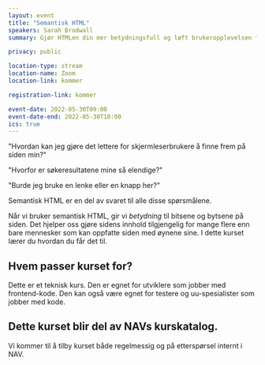 ```yaml
---
layout: event
title: "Semantisk HTML"
speakers: Sarah Brodwall
summary: Gjør HTMLen din mer betydningsfull og løft brukeropplevelsen for brukere av hjelpemidler.

privacy: public

location-type: stream
location-name: Zoom
location-link: kommer

registration-link: kommer

event-date: 2022-05-30T09:00
event-date-end: 2022-05-30T10:00
ics: true
---
```

"Hvordan kan jeg gjøre det lettere for skjermleserbrukere å finne frem på siden min?"

"Hvorfor er søkeresultatene mine så elendige?"

"Burde jeg bruke en lenke eller en knapp her?"

Semantisk HTML er en del av svaret til alle disse spørsmålene.

Når vi bruker semantisk HTML, gir vi _betydning_ til bitsene og bytsene på siden.  Det hjelper oss gjøre sidens innhold tilgjengelig for mange flere enn bare mennesker som kan oppfatte siden med øynene sine.  I dette kurset lærer du hvordan du får det til. 

## Hvem passer kurset for?
Dette er et teknisk kurs.  Den er egnet for utviklere som jobber med frontend-kode.  Den kan også være egnet for testere og uu-spesialister som jobber med kode.

## Dette kurset blir del av NAVs kurskatalog.
Vi kommer til å tilby kurset både regelmessig og på etterspørsel internt i NAV.
